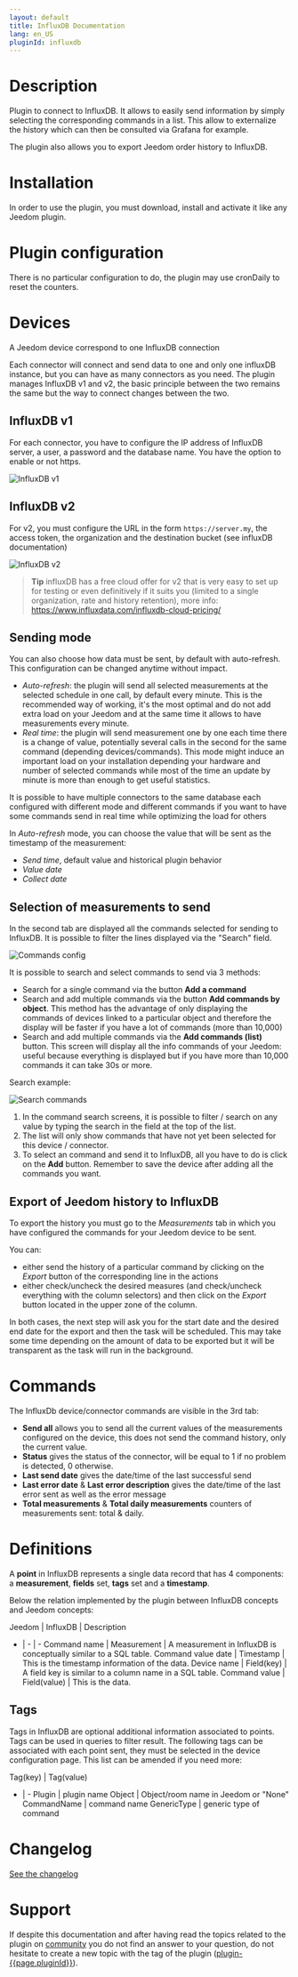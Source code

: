 ```yaml
---
layout: default
title: InfluxDB Documentation
lang: en_US
pluginId: influxdb
---
```


# Description

Plugin to connect to InfluxDB. It allows to easily send information by simply selecting the corresponding commands in a list. This allow to externalize the history which can then be consulted via Grafana for example.

The plugin also allows you to export Jeedom order history to InfluxDB.

# Installation

In order to use the plugin, you must download, install and activate it like any Jeedom plugin.

# Plugin configuration

There is no particular configuration to do, the plugin may use cronDaily to reset the counters.

# Devices

A Jeedom device correspond to one InfluxDB connection

Each connector will connect and send data to one and only one influxDB instance, but you can have as many connectors as you need.
The plugin manages InfluxDB v1 and v2, the basic principle between the two remains the same but the way to connect changes between the two.

## InfluxDB v1

For each connector, you have to configure the IP address of InfluxDB server, a user, a password and the database name.
You have the option to enable or not https.

![InfluxDB v1](../images/influxV1.png "InfluxDB v1")

## InfluxDB v2

For v2, you must configure the URL in the form `https://server.my`, the access token, the organization and the destination bucket (see influxDB documentation)

![InfluxDB v2](../images/influxV2.png "InfluxDB v2")

> **Tip**
> influxDB has a free cloud offer for v2 that is very easy to set up for testing or even definitively if it suits you (limited to a single organization, rate and history retention), more info: <https://www.influxdata.com/influxdb-cloud-pricing/>

## Sending mode

You can also choose how data must be sent, by default with auto-refresh. This configuration can be changed anytime without impact.

- _Auto-refresh_: the plugin will send all selected measurements at the selected schedule in one call, by default every minute.
This is the recommended way of working, it's the most optimal and do not add extra load on your Jeedom and at the same time it allows to have measurements every minute.
- _Real time_: the plugin will send measurement one by one each time there is a change of value, potentially several calls in the second for the same command (depending devices/commands). This mode might induce an important load on your installation depending your hardware and number of selected commands while most of the time an update by minute is more than enough to get useful statistics.

It is possible to have multiple connectors to the same database each configured with different mode and different commands if you want to have some commands send in real time while optimizing the load for others

In _Auto-refresh_ mode, you can choose the value that will be sent as the timestamp of the measurement:

- _Send time_, default value and historical plugin behavior
- _Value date_
- _Collect date_

## Selection of measurements to send

In the second tab are displayed all the commands selected for sending to InfluxDB. It is possible to filter the lines displayed via the "Search" field.

![Commands config](../images/commands.png "Commands config")

It is possible to search and select commands to send via 3 methods:

- Search for a single command via the button **Add a command**
- Search and add multiple commands via the button **Add commands by object**. This method has the advantage of only displaying the commands of devices linked to a particular object and therefore the display will be faster if you have a lot of commands (more than 10,000)
- Search and add multiple commands via the **Add commands (list)** button. This screen will display all the info commands of your Jeedom: useful because everything is displayed but if you have more than 10,000 commands it can take 30s or more.

Search example:

![Search commands](../images/search.png "Search commands")

1. In the command search screens, it is possible to filter / search on any value by typing the search in the field at the top of the list.
2. The list will only show commands that have not yet been selected for this device / connector.
3. To select an command and send it to InfluxDB, all you have to do is click on the **Add** button. Remember to save the device after adding all the commands you want.

## Export of Jeedom history to InfluxDB

To export the history you must go to the _Measurements_ tab in which you have configured the commands for your Jeedom device to be sent.

You can:

- either send the history of a particular command by clicking on the _Export_ button of the corresponding line in the actions
- either check/uncheck the desired measures (and check/uncheck everything with the column selectors) and then click on the _Export_ button located in the upper zone of the column.

In both cases, the next step will ask you for the start date and the desired end date for the export and then the task will be scheduled.
This may take some time depending on the amount of data to be exported but it will be transparent as the task will run in the background.

# Commands

The InfluxDb device/connector commands are visible in the 3rd tab:

- **Send all** allows you to send all the current values of the measurements configured on the device, this does not send the command history, only the current value.
- **Status** gives the status of the connector, will be equal to 1 if no problem is detected, 0 otherwise.
- **Last send date** gives the date/time of the last successful send
- **Last error date** & **Last error description** gives the date/time of the last error sent as well as the error message
- **Total measurements** & **Total daily measurements** counters of measurements sent: total & daily.

# Definitions

A **point** in InfluxDB represents a single data record that has 4 components: a **measurement**, **fields** set, **tags** set and a **timestamp**.

Below the relation implemented by the plugin between InfluxDB concepts and Jeedom concepts:

Jeedom | InfluxDB | Description

- | - | -
Command name | Measurement | A measurement in InfluxDB is conceptually similar to a SQL table.
Command value date | Timestamp | This is the timestamp information of the data.
Device name | Field(key) | A field key is similar to a column name in a SQL table.
Command value | Field(value) | This is the data.

## Tags

Tags in InfluxDB are optional additional information associated to points.
Tags can be used in queries to filter result.
The following tags can be associated with each point sent, they must be selected in the device configuration page.
This list can be amended if you need more:

Tag(key) | Tag(value)

- | -
Plugin | plugin name
Object | Object/room name in Jeedom or "None"
CommandName | command name
GenericType | generic type of command

# Changelog

[See the changelog](./changelog)

# Support

If despite this documentation and after having read the topics related to the plugin on [community]({{site.forum}}/tags/plugin-{{page.pluginId}}) you do not find an answer to your question, do not hesitate to create a new topic with the tag of the plugin ([plugin-{{page.pluginId}}]({{site.forum}}/tags/plugin-{{page.pluginId}})).
